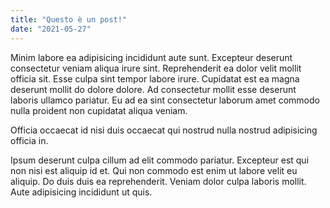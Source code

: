 ```yaml
---
title: "Questo è un post!"
date: "2021-05-27"
---
```


Minim labore ea adipisicing incididunt aute sunt. Excepteur deserunt consectetur veniam aliqua irure sint. Reprehenderit ea dolor velit mollit officia sit. Esse culpa sint tempor labore irure. Cupidatat est ea magna deserunt mollit do dolore dolore. Ad consectetur mollit esse deserunt laboris ullamco pariatur. Eu ad ea sint consectetur laborum amet commodo nulla proident non cupidatat aliqua veniam.

Officia occaecat id nisi duis occaecat qui nostrud nulla nostrud adipisicing officia in.

Ipsum deserunt culpa cillum ad elit commodo pariatur. Excepteur est qui non nisi est aliquip id et. Qui non commodo est enim ut labore velit eu aliquip. Do duis duis ea reprehenderit. Veniam dolor culpa laboris mollit. Aute adipisicing incididunt ut quis.
